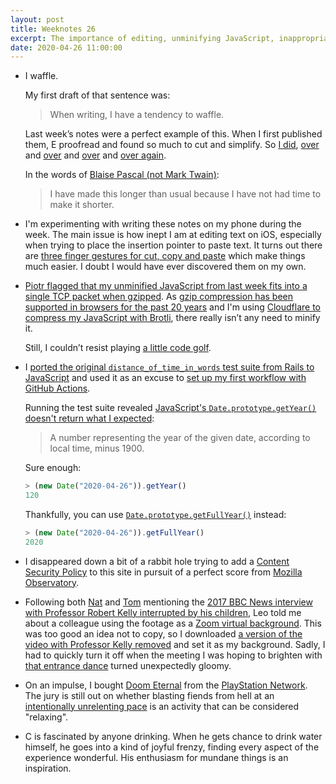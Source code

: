 ```yaml
---
layout: post
title: Weeknotes 26
excerpt: The importance of editing, unminifying JavaScript, inappropriate Zoom virtual backgrounds and a thirst for life.
date: 2020-04-26 11:00:00
---
```

*   I waffle.

    My first draft of that sentence was:

    > When writing, I have a tendency to waffle.

    Last week’s notes were a perfect example of this. When I first published them, E proofread and found so much to cut and simplify. So [I did](https://github.com/mudge/mudge.github.com/commit/ccc989bfa7780bb1f5e684d799065cb2c82d92b4), [over](https://github.com/mudge/mudge.github.com/commit/95daf898f4063c6b918d2f6702da2c9f1a454971) and [over](https://github.com/mudge/mudge.github.com/commit/1c7eae2c11e473bdc13aad21f1f940bd3075f0e0) and [over](https://github.com/mudge/mudge.github.com/commit/bb91896504140b5b605030f276b8279379e540bd) and [over again](https://github.com/mudge/mudge.github.com/commit/d05f3b4932e060b1794ef972d76065b684de6e88).

    In the words of [Blaise Pascal (not Mark Twain)](https://quoteinvestigator.com/2012/04/28/shorter-letter/):

    > I have made this longer than usual because I have not had time to make it shorter.

*   I'm experimenting with writing these notes on my phone during the week. The main issue is how inept I am at editing text on iOS, especially when trying to place the insertion pointer to paste text. It turns out there are [three finger gestures for cut, copy and paste](https://support.apple.com/en-gb/guide/iphone/iph3c50f96e/13.0/ios/13.0) which make things much easier. I doubt I would have ever discovered them on my own.

*   [Piotr flagged that my unminified JavaScript from last week fits into a single TCP packet when gzipped](https://twitter.com/chastell/status/1252337694320910336). As [gzip compression has been supported in browsers for the past 20 years](https://caniuse.com/#search=gzip) and I'm using [Cloudflare to compress my JavaScript with Brotli](https://support.cloudflare.com/hc/en-us/articles/200168396-What-will-Cloudflare-compress-), there really isn’t any need to minify it.

    Still, I couldn’t resist playing [a little code golf](https://github.com/mudge/mudge.github.com/commit/dd318af9d8182f80538536d0077947e043275a97).

*   I [ported the original `distance_of_time_in_words` test suite from Rails to JavaScript](https://github.com/mudge/mudge.github.com/blob/51d0fd06ccf168428e1b51ad878db7031c50fb27/_includes/dotiw.test.js) and used it as an excuse to [set up my first workflow with GitHub Actions](https://github.com/mudge/mudge.github.com/actions/runs/87789354).

    Running the test suite revealed [JavaScript's `Date.prototype.getYear()` doesn't return what I expected](https://developer.mozilla.org/en-US/docs/Web/JavaScript/Reference/Global_Objects/Date/getYear):

    > A number representing the year of the given date, according to local time, minus 1900.

    Sure enough:

    ```javascript
    > (new Date("2020-04-26")).getYear()
    120
    ```

    Thankfully, you can use [`Date.prototype.getFullYear()`](https://developer.mozilla.org/en-US/docs/Web/JavaScript/Reference/Global_Objects/Date/getFullYear) instead:

    ```javascript
    > (new Date("2020-04-26")).getFullYear()
    2020
    ```

*   I disappeared down a bit of a rabbit hole trying to add a [Content Security Policy](https://developer.mozilla.org/en-US/docs/Web/HTTP/CSP) to this site in pursuit of a perfect score from [Mozilla Observatory](https://observatory.mozilla.org/).

*   Following both [Nat](https://natbuckley.co.uk/2020/04/19/weeknotes-66-the-novelty-has-worn-off/) and [Tom](https://tomstu.art/weeknotes-15-what-a-ride) mentioning the [2017 BBC News interview with Professor Robert Kelly interrupted by his children](https://youtu.be/Mh4f9AYRCZY), Leo told me about a colleague using the footage as a [Zoom virtual background](https://support.zoom.us/hc/en-us/articles/210707503-Virtual-Background). This was too good an idea not to copy, so I downloaded [a version of the video with Professor Kelly removed](https://youtu.be/62a-1ZYcsV0) and set it as my background. Sadly, I had to quickly turn it off when the meeting I was hoping to brighten with [that entrance dance](https://natbuckley.co.uk/images/girl.gif) turned unexpectedly gloomy.

*   On an impulse, I bought [Doom Eternal](https://bethesda.net/game/doom) from the [PlayStation Network](https://www.playstation.com/en-gb/explore/playstation-network/). The jury is still out on whether blasting fiends from hell at an [intentionally unrelenting pace](https://youtu.be/I9ZsFT_eqXY) is an activity that can be considered "relaxing".

*   C is fascinated by anyone drinking. When he gets chance to drink water himself, he goes into a kind of joyful frenzy, finding every aspect of the experience wonderful. His enthusiasm for mundane things is an inspiration.
